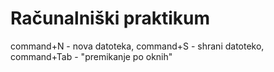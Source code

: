 # Računalniški praktikum
command+N - nova datoteka, command+S - shrani datoteko, command+Tab - "premikanje po oknih"
